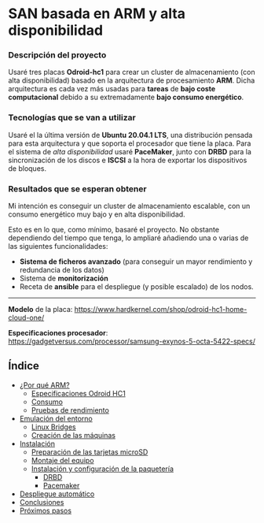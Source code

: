# SAN basada en ARM y alta disponibilidad

### Descripción del proyecto

Usaré tres placas **Odroid-hc1** para crear un cluster de almacenamiento (con alta disponibilidad) basado en la arquitectura de procesamiento **ARM**. Dicha arquitectura es cada vez más usadas para **tareas** de **bajo coste computacional** debido a su extremadamente **bajo consumo energético**.

### Tecnologías que se van a utilizar

Usaré el la última versión de **Ubuntu 20.04.1 LTS**, una distribución pensada para esta arquitectura y que soporta el procesador que tiene la placa. Para el sistema de _alta disponibilidad_ usaré **PaceMaker**, junto con **DRBD** para la sincronización de los discos e **ISCSI** a la hora de exportar los dispositivos de bloques.

### Resultados que se esperan obtener

Mi intención es conseguir un cluster de almacenamiento escalable, con un consumo energético muy bajo y en alta disponibilidad.

Esto es en lo que, como mínimo, basaré el proyecto. No obstante dependiendo del tiempo que tenga, lo ampliaré añadiendo una o varias de las siguientes funcionalidades:

- **Sistema de ficheros avanzado** (para conseguir un mayor rendimiento y redundancia de los datos)
- Sistema de **monitorización**
- Receta de **ansible** para el despliegue (y posible escalado) de los nodos.

---------------------
**Modelo** de la placa: https://www.hardkernel.com/shop/odroid-hc1-home-cloud-one/

**Especificaciones procesador**: https://gadgetversus.com/processor/samsung-exynos-5-octa-5422-specs/

## Índice

* [¿Por qué ARM?](/Características-y-ventajas-de-ARM.md#por-qué-arm)
  * [Especificaciones Odroid HC1](/Características-y-ventajas-de-ARM.md#características-de-odroid-hc1)
  * [Consumo](/Características-y-ventajas-de-ARM.md#consumo)
  * [Pruebas de rendimiento](/Características-y-ventajas-de-ARM.md#pruebas-de-rendimiento)
* [Emulación del entorno](/Entorno-Virtual.md)
  * [Linux Bridges](/Entorno-Virtual.md#interfaz-de-red-virtual)
  * [Creación de las máquinas](/Entorno-Virtual.md#creación-de-las-máquinas)
* [Instalación](/Instalación-Manual.md)
  * [Preparación de las tarjetas microSD](/Instalación-Manual.md#preparación-de-las-tarjetas-microsd)
  * [Montaje del equipo](/Instalación-Manual.md#montaje-del-equipo)
  * [Instalación y configuración de la paquetería](/Instalación-Manual.md#instalación-y-configuración-de-la-paquetería)
    * [DRBD](/Instalación-Manual.md#drbd)
    * [Pacemaker](/Instalación-Manual.md#pacemaker)
* [Despliegue automático](/Instalación-con-Ansible.md)
* [Conclusiones](/Conclusión.md#conclusiones)
* [Próximos pasos](/Conclusión.md#próximos-pasos)



